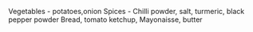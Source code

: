 Vegetables - potatoes,onion 
Spices - Chilli powder, salt, turmeric, black pepper powder
Bread, tomato ketchup, Mayonaisse, butter
